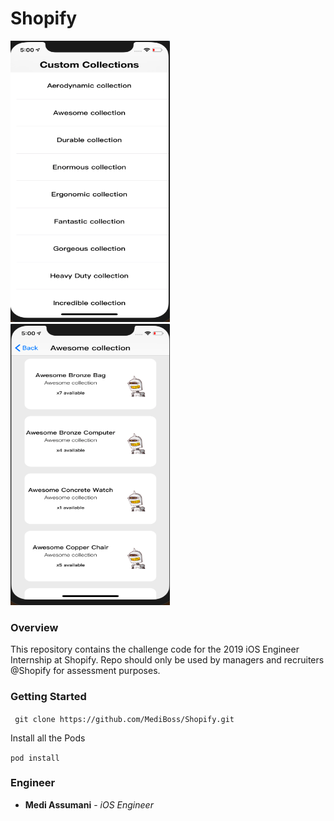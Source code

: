 # Shopify

<img src= "Screenshots/image1.png" width = 255 height = 450></img>
<img src= "Screenshots/image2.png" width = 255 height = 450></img>

### Overview 

This repository contains the challenge code for the 2019 iOS Engineer Internship at Shopify. Repo should only be used by managers and recruiters @Shopify for assessment purposes.

### Getting Started

`` git clone https://github.com/MediBoss/Shopify.git``

Install all the Pods

`` pod install ``

### Engineer

* **Medi Assumani** - *iOS Engineer*
